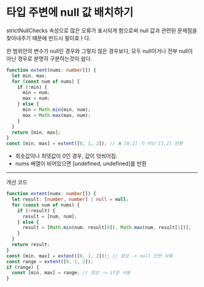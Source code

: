 # 타입 주변에 null 값 배치하기

strictNullChecks 속성으로 많은 오류가 표시되게 함으로써 null 값과 관련된 문제점을 찾아내주기 때문에 반드시 필이효ㅏ다.

한 범위안의 변수가 null인 경우와 그렇지 않은 경우보다, 모두 null이거나 전부 null이 아닌 경우로 분명히 구분하는것이 쉽다.

```ts
function extent(nums: number[]) {
  let min, max;
  for (const num of nums) {
    if (!min) {
      min = num;
      max = num;
    } else {
      min = Math.min(min, num);
      max = Math.max(max, num);
    }
  }
  return [min, max];
}
const [min, max] = extent([0, 1, 2]); // ❌ [0,2] 가 아닌 [1,2] 반환
```

- 최솟값이나 최댓값이 0인 경우, 값이 덧씌어짐.
- nums 배열이 비어있으면 [undefined, undefined]를 반환

---

개선 코드

```ts
function extent(nums: number[]) {
  let result: [number, number] | null = null;
  for (const num of nums) {
    if (!result) {
      result = [num, num];
    } else {
      result = [Math.min(num, result[0]), Math.max(num, result[1])];
    }
  }
  return result;
}
const [min, max] = extent([0, 1, 2])!; // 정상 -> null 단언 사용
const range = extent([0, 1, 2]);
if (range) {
  const [min, max] = range; // 정상 -> if문 사용
}
```
